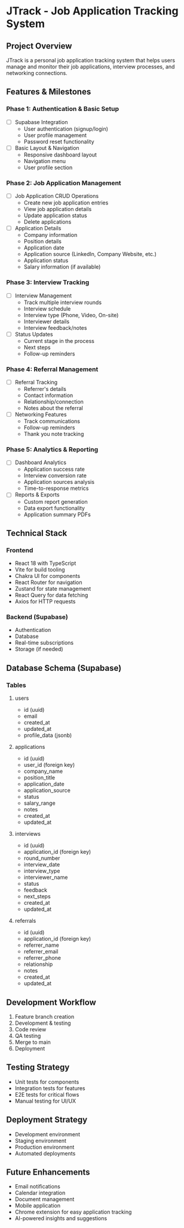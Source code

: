 # JTrack - Job Application Tracking System

## Project Overview
JTrack is a personal job application tracking system that helps users manage and monitor their job applications, interview processes, and networking connections.

## Features & Milestones

### Phase 1: Authentication & Basic Setup
- [ ] Supabase Integration
  - User authentication (signup/login)
  - User profile management
  - Password reset functionality
- [ ] Basic Layout & Navigation
  - Responsive dashboard layout
  - Navigation menu
  - User profile section

### Phase 2: Job Application Management
- [ ] Job Application CRUD Operations
  - Create new job application entries
  - View job application details
  - Update application status
  - Delete applications
- [ ] Application Details
  - Company information
  - Position details
  - Application date
  - Application source (LinkedIn, Company Website, etc.)
  - Application status
  - Salary information (if available)

### Phase 3: Interview Tracking
- [ ] Interview Management
  - Track multiple interview rounds
  - Interview schedule
  - Interview type (Phone, Video, On-site)
  - Interviewer details
  - Interview feedback/notes
- [ ] Status Updates
  - Current stage in the process
  - Next steps
  - Follow-up reminders

### Phase 4: Referral Management
- [ ] Referral Tracking
  - Referrer's details
  - Contact information
  - Relationship/connection
  - Notes about the referral
- [ ] Networking Features
  - Track communications
  - Follow-up reminders
  - Thank you note tracking

### Phase 5: Analytics & Reporting
- [ ] Dashboard Analytics
  - Application success rate
  - Interview conversion rate
  - Application sources analysis
  - Time-to-response metrics
- [ ] Reports & Exports
  - Custom report generation
  - Data export functionality
  - Application summary PDFs

## Technical Stack

### Frontend
- React 18 with TypeScript
- Vite for build tooling
- Chakra UI for components
- React Router for navigation
- Zustand for state management
- React Query for data fetching
- Axios for HTTP requests

### Backend (Supabase)
- Authentication
- Database
- Real-time subscriptions
- Storage (if needed)

## Database Schema (Supabase)

### Tables

1. users
   - id (uuid)
   - email
   - created_at
   - updated_at
   - profile_data (jsonb)

2. applications
   - id (uuid)
   - user_id (foreign key)
   - company_name
   - position_title
   - application_date
   - application_source
   - status
   - salary_range
   - notes
   - created_at
   - updated_at

3. interviews
   - id (uuid)
   - application_id (foreign key)
   - round_number
   - interview_date
   - interview_type
   - interviewer_name
   - status
   - feedback
   - next_steps
   - created_at
   - updated_at

4. referrals
   - id (uuid)
   - application_id (foreign key)
   - referrer_name
   - referrer_email
   - referrer_phone
   - relationship
   - notes
   - created_at
   - updated_at

## Development Workflow
1. Feature branch creation
2. Development & testing
3. Code review
4. QA testing
5. Merge to main
6. Deployment

## Testing Strategy
- Unit tests for components
- Integration tests for features
- E2E tests for critical flows
- Manual testing for UI/UX

## Deployment Strategy
- Development environment
- Staging environment
- Production environment
- Automated deployments

## Future Enhancements
- Email notifications
- Calendar integration
- Document management
- Mobile application
- Chrome extension for easy application tracking
- AI-powered insights and suggestions 